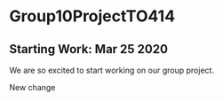 # Group10ProjectTO414

## Starting Work: Mar 25 2020

We are so excited to start working on our group project.

New change